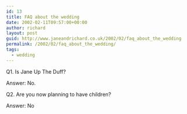 ```yaml
---
id: 13
title: FAQ about the wedding
date: 2002-02-11T09:57:00+00:00
author: richard
layout: post
guid: http://www.janeandrichard.co.uk/2002/02/faq_about_the_wedding
permalink: /2002/02/faq_about_the_wedding/
tags:
  - wedding
---
```

<title>
  FAQ about the wedding announcement
</title>

Q1. Is Jane Up The Duff?

Answer: No.

Q2. Are you now planning to have children?

Answer: No